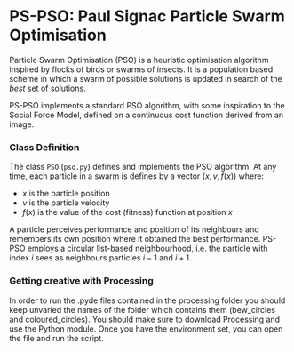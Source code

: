 # PS-PSO: Paul Signac Particle Swarm Optimisation

Particle Swarm Optimisation (PSO) is a heuristic optimisation algorithm inspired by flocks of birds or swarms of insects. It is a population based scheme in which a swarm of possible solutions is updated in search of the *best* set of solutions.

PS-PSO implements a standard PSO algorithm, with some inspiration to the Social Force Model, defined on a continuous cost function derived from an image.

### Class Definition

The class ``PSO`` (``pso.py``) defines and implements the PSO algorithm. At any time, each particle in a swarm is defines by a vector $(x, v, f(x))$ where:

- $x$ is the particle position
- $v$ is the particle velocity
- $f(x)$ is the value of the cost (fitness) function at position $x$

A particle perceives performance and position of its neighbours and remembers its own position where it obtained the best performance. PS-PSO employs a circular list-based neighbourhood, i.e. the particle with index $i$ sees as neighbours particles $i-1$ and $i+1$.

### Getting creative with Processing

In order to run the .pyde files contained in the processing folder you should keep unvaried the names of the folder which contains them (bew_circles and coloured_circles). You should make sure to download Processing and use the Python module. Once you have the environment set, you can open the file and run the script.
